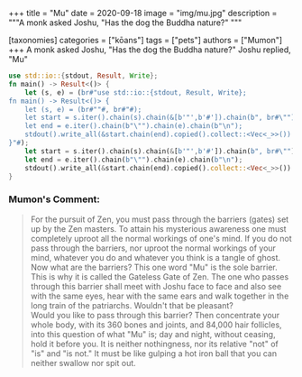 +++
title = "Mu"
date = 2020-09-18
image = "img/mu.jpg"
description = """A monk asked Joshu, "Has the dog the Buddha nature?" """

[taxonomies]
categories = ["kōans"]
tags = ["pets"]
authors = ["Mumon"]
+++
A monk asked Joshu, "Has the dog the Buddha nature?"
Joshu replied, "Mu"
<!-- more -->

```rust
use std::io::{stdout, Result, Write};
fn main() -> Result<()> {
    let (s, e) = (br#"use std::io::{stdout, Result, Write};
fn main() -> Result<()> {
    let (s, e) = (br#""#, br#"#);
    let start = s.iter().chain(s).chain(&[b'"',b'#']).chain(b", br#\"");
    let end = e.iter().chain(b"\"").chain(e).chain(b"\n");
    stdout().write_all(&start.chain(end).copied().collect::<Vec<_>>())
}"#);
    let start = s.iter().chain(s).chain(&[b'"',b'#']).chain(b", br#\"");
    let end = e.iter().chain(b"\"").chain(e).chain(b"\n");
    stdout().write_all(&start.chain(end).copied().collect::<Vec<_>>())
}
```

### Mumon's Comment:
> For the pursuit of Zen, you must pass through the barriers (gates) set up by the Zen masters. To attain his mysterious awareness one must completely uproot all the normal workings of one's mind. If you do not pass through the barriers, nor uproot the normal workings of your mind, whatever you do and whatever you think is a tangle of ghost. Now what are the barriers? This one word "Mu" is the sole barrier. This is why it is called the Gateless Gate of Zen. The one who passes through this barrier shall meet with Joshu face to face and also see with the same eyes, hear with the same ears and walk together in the long train of the patriarchs. Wouldn't that be pleasant?  
> Would you like to pass through this barrier? Then concentrate your whole body, with its 360 bones and joints, and 84,000 hair follicles, into this question of what "Mu" is; day and night, without ceasing, hold it before you. It is neither nothingness, nor its relative "not" of "is" and "is not." It must be like gulping a hot iron ball that you can neither swallow nor spit out.

